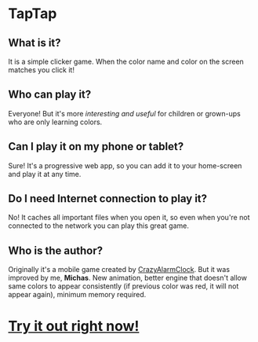 # TapTap

## What is it?
It is a simple clicker game. When the color name and color on the screen matches you click it!

## Who can play it?
Everyone! But it's more *interesting and useful* for children or grown-ups who are only learning colors.

## Can I play it on my phone or tablet?
Sure! It's a progressive web app, so you can add it to your home-screen and play it at any time.

## Do I need Internet connection to play it?
No! It caches all important files when you open it, so even when you're not connected to the network you can play this great game.

## Who is the author?
Originally it's a mobile game created by [CrazyAlarmClock](https://github.com/CrazyAlarmClock). But it was improved by me, **Michas**. New animation, better engine that doesn't allow same colors to appear consistently (if previous color was red, it will not appear again), minimum memory required.

# [Try it out right now!](https://michas-yoo.github.io/taptap/)
